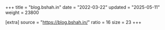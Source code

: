 +++
title = "blog.bshah.in"
date = "2022-03-22"
updated = "2025-05-11"
weight = 23800

[extra]
source = "https://blog.bshah.in/"
ratio = 16
size = 23
+++
